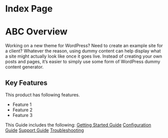 # Index Page
# ABC Overview
Working on a new theme for WordPress? Need to create an example site for a client? Whatever the reason, using dummy content can help display what a site might actually look like once it goes live. Instead of creating your own posts and pages, it’s easier to simply use some form of WordPress dummy content generator.
## Key Features
This product has following features.
- Feature 1
- Feature 2
- Feature 3
 
This Guide includes the following:
[Getting Started Guide](Gettingstarted.md)
[Configuration Guide](demoPT.md)
[Support Guide](Gettingstarted.md)
[Troubleshooting](Gettingstarted.md)


